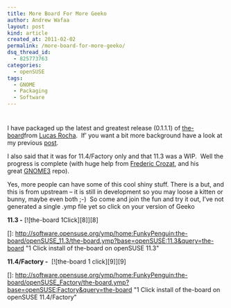 ```yaml
---
title: More Board For More Geeko
author: Andrew Wafaa
layout: post
kind: article
created_at: 2011-02-02
permalink: /more-board-for-more-geeko/
dsq_thread_id:
  - 825773763
categories:
  - openSUSE
tags:
  - GNOME
  - Packaging
  - Software
---
```

# 

I have packaged up the latest and greatest release (0.1.1.1) of [the-board][1]from [Lucas Rocha][2].  If’ you want a bit more background have a look at my previous [post][3].

 [1]: http://live.gnome.org/TheBoardProject "The Board project"
 [2]: http://lucasr.org/ "lucas rat mundo"
 [3]: http://www.wafaa.eu/entry/the-board---packaged-for-your-pleasure-1-50.html "The Board - packaged for your pleasure"

I also said that it was for 11.4/Factory only and that 11.3 was a WIP.  Well the progress is complete (with huge help from [Frederic Crozat][4], and his great [GNOME3][5] repo).

 [4]: http://blog.crozat.net/ "fcrozat - a crazy French man"
 [5]: http://blog.crozat.net/2011/01/gnome-3-live-cd-usb-test-image.html "GNOME3 Image for openSUSE"

Yes, more people can have some of this cool shiny stuff. There is a but, and this is from upstream – it is still in development so you may loose a kitten or bunny, maybe even both ;-)  So come and join the fun and try it out, I’ve not generated a single .ymp file yet so click on your version of Geeko

**11.3 -** [![the-board 1Click][8]][8]

 []: http://software.opensuse.org/ymp/home:FunkyPenguin:the-board/openSUSE_11.3/the-board.ymp?base=openSUSE:11.3&query=the-board "1 Click install of the-board on openSUSE 11.3"

**11.4/Factory -**  [![the-board 1 click][9]][9]

 []: http://software.opensuse.org/ymp/home:FunkyPenguin:the-board/openSUSE_Factory/the-board.ymp?base=openSUSE:Factory&query=the-board "1 Click install of the-board on openSUSE 11.4/Factory"
